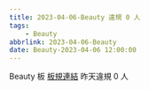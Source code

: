 ```yaml
---
title: 2023-04-06-Beauty 違規 0 人
tags:
    - Beauty
abbrlink: 2023-04-06-Beauty
date: Beauty-2023-04-06 12:00:00
---
```

Beauty 板 [板規連結](https://www.ptt.cc/bbs/Beauty/M.1630069980.A.84B.html)
昨天違規 0 人
